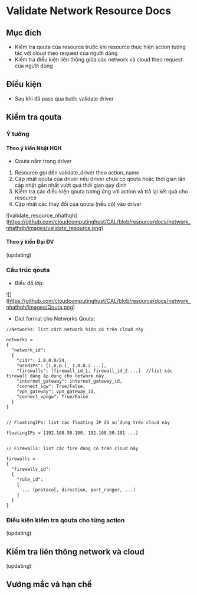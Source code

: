 # Validate Network Resource Docs

## Mục đích
- Kiểm tra qouta của resource trước khi resource thực hiện action tương tác với cloud theo request của người dùng
- Kiểm tra điều kiện liên thông giữa các network và cloud theo request của người dùng

## Điều kiện
- Sau khi đã pass qua bước validate driver

## Kiểm tra qouta
### Ý tưởng
#### Theo ý kiến Nhật HQH
- Qouta nằm trong driver

1. Resource gọi đến validate_driver theo action_name
2. Cập nhật qouta của driver nếu driver chưa có qouta hoặc thời gian lần cập nhật gần nhất vượt quá thời gian quy định
3. Kiểm tra các điều kiện qouta tương ứng với action và trả lại kết quả cho resource
4. Cập nhật các thay đổi của qouta (nếu có) vào driver

![validate_resource_nhathqh] (https://github.com/cloudcomputinghust/CAL/blob/resource/docs/network_nhathqh/images/validate_resource.png)

#### Theo ý kiến Đại ĐV
(updating)

### Cấu trúc qouta
- Biểu đồ lớp:

![] (https://github.com/cloudcomputinghust/CAL/blob/resource/docs/network_nhathqh/images/Qouta.png)

- Dict format cho Networks Qouta:

```
//Networks: list cách network hiện có trên cloud này

networks = 
{
  "network_id":
  {
    "cidr": 1.0.0.0/24,
    "usedIPs": [1.0.0.1, 1.0.0.2 ...],
    "firewalls": [firewall_id_1, firewall_id_2 ...]  //list các firewall đang áp dụng cho network này
    "internet_gateway": internet_gateway_id,
    "connect_igw": True/False,
    "vpn_gateway": vpn_gateway_id,
    "connect_vpngw": True/False
  }
}


// FloatingIPs: list các floating IP đã sử dụng trên cloud này 

floatingIPs = [192.168.50.100, 192.168.50.101 ...]


// Firewalls: list các fire đang có trên cloud này

firewalls =
{
  "firewalls_id":
  {
    "rule_id":
    {
      ... (protocol, direction, port_ranger, ...)
    }
  }
}
```

### Điều kiện kiểm tra qouta cho từng action
(updating)

## Kiểm tra liên thông network và cloud
(updating)

## Vướng mắc và hạn chế
